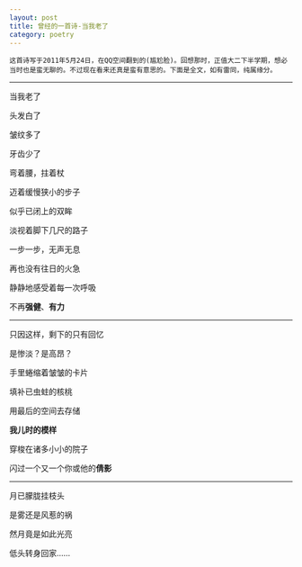 ```yaml
---
layout: post
title: 曾经的一首诗-当我老了
category: poetry
---
```


`这首诗写于2011年5月24日，在QQ空间翻到的(尴尬脸)。回想那时，正值大二下半学期，想必当时也是蛮无聊的。不过现在看来还真是蛮有意思的。下面是全文，如有雷同，纯属缘分。`

***

当我老了

头发白了

皱纹多了

牙齿少了

弯着腰，拄着杖

迈着缓慢狭小的步子

似乎已闭上的双眸

淡视着脚下几尺的路子

一步一步，无声无息

再也没有往日的火急

静静地感受着每一次呼吸

不再**强健**、**有力**

***

只因这样，剩下的只有回忆

是惨淡？是高昂？

手里蜷缩着皱皱的卡片

填补已虫蛀的核桃

用最后的空间去存储

**我儿时的模样**

穿梭在诸多小小的院子

闪过一个又一个你或他的**倩影**

***

月已朦胧挂枝头

是雾还是风惹的祸

然月竟是如此光亮

低头转身回家……
